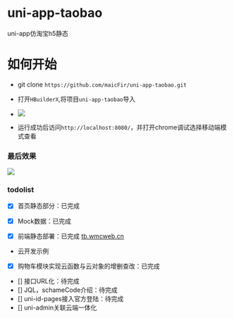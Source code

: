 # uni-app-taobao
uni-app仿淘宝h5静态

 # 如何开始
 
 * git clone `https://github.com/maicFir/uni-app-taobao.git`
 
 * 打开`HBuilderX`,将项目`uni-app-taobao`导入

 * ![](https://files.mdnice.com/user/24614/5aef668c-a7fd-4b1f-8678-82e9561395fc.png)

 * 运行成功后访问`http://localhost:8080/`，并打开chrome调试选择移动端模式查看

### 最后效果

![](https://files.mdnice.com/user/24614/5ae0ca1d-a5a3-4ce5-91be-75d676a04d92.png)

### todolist

- [X] 首页静态部分：已完成
- [X] Mock数据：已完成
- [X] 前端静态部署：已完成  [tb.wmcweb.cn](http://tb.wmcweb.cn/#/)


* 云开发示例

- [x] 购物车模块实现云函数与云对象的增删查改：已完成
- [] 接口URL化：待完成 
- [] JQL，schameCode介绍：待完成
- [] uni-id-pages接入官方登陆：待完成
- [] uni-admin关联云端一体化